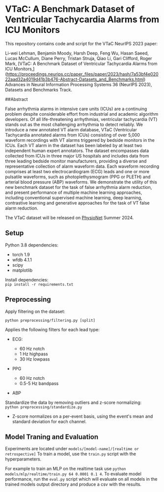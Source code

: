 # VTaC: A Benchmark Dataset of Ventricular Tachycardia Alarms from ICU Monitors

This repository contains code and script for the VTaC NeurIPS 2023 paper: 

Li-wei Lehman, Benjamin Moody, Harsh Deep, Feng Wu, Hasan Saeed, Lucas McCullum, Diane Perry, Tristan Struja, Qiao Li, Gari Clifford, Roger Mark, [VTaC: A Benchmark Dataset of Ventricular Tachycardia Alarms from ICU Monitors,]  
(https://proceedings.neurips.cc/paper_files/paper/2023/hash/7a53bf4e02022aad32a4019d41b3b476-Abstract-Datasets_and_Benchmarks.html) Advances in Neural Information Processing Systems 36 (NeurIPS 2023), Datasets and Benchmarks Track.

##Abstract

False arrhythmia alarms in intensive care units (ICUs) are a continuing problem
despite considerable effort from industrial and academic algorithm developers. Of
all life-threatening arrhythmias, ventricular tachycardia (VT) stands out as the
most challenging arrhythmia to detect reliably. We introduce a new annotated
VT alarm database, VTaC (Ventricular Tachycardia annotated alarms from ICUs)
consisting of over 5,000 waveform recordings with VT alarms triggered by bedside
monitors in the ICUs. Each VT alarm in the dataset has been labeled by at least
two independent human expert annotators. The dataset encompasses data collected
from ICUs in three major US hospitals and includes data from three leading bedside
monitor manufacturers, providing a diverse and representative collection of alarm
waveform data. Each waveform recording comprises at least two electrocardiogram
(ECG) leads and one or more pulsatile waveforms, such as photoplethysmogram
(PPG or PLETH) and arterial blood pressure (ABP) waveforms. We demonstrate
the utility of this new benchmark dataset for the task of false arrhythmia alarm
reduction, and present performance of multiple machine learning approaches,
including conventional supervised machine learning, deep learning, contrastive
learning and generative approaches for the task of VT false alarm reduction. 

The VTaC dataset will be released on [PhysioNet](physionet.org) Summer 2024.


## Setup

Python 3.8 dependencies:
 - torch 1.9
 - wfdb 4.1.1
 - scipy
 - matplotlib

Install dependencies:\
`pip install -r requirements.txt`

## Preprocessing

Apply filtering on the dataset:

`python preprocessing/filtering.py [split]`

Applies the following filters for each lead type:
- ECG:
    - 60 Hz notch
    - 1 Hz highpass
    - 30 Hz lowpass
- PPG
    - 60 Hz notch
    - 0.5-5 Hz bandpass

- ABP

Standardize the data by removing outliers and z-score normalizing:\
`python preprocessing/standardize.py`

 - Z-score normalizes on a per-event basis, using the event's mean and standard deviation for each channel.

## Model Traning and Evaluation
Experiments are located under `models/[model-name]/[realtime or retrospective]`
To train a model, use the `train.py` script with the hyperparameters.

For example to train an MLP on the realtime task use `python models/mlp/realtime/train.py 64 0.0001 0.1 4`. To evaluate model performance, run the `eval.py` script which will evaluate on all models in the trained models output directory and produce a csv with the results. 


